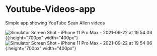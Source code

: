 # Youtube-Videos-app
Simple app showing YouTube Sean Allen videos

![Simulator Screen Shot - iPhone 11 Pro Max - 2021-09-22 at 19 54 03](https://user-images.githubusercontent.com/42929865/134388245-987c4009-c1ca-42d9-8401-b387f7658b98.png){{:height="700px" width="400px"}
![Simulator Screen Shot - iPhone 11 Pro Max - 2021-09-22 at 19 54 06](https://user-images.githubusercontent.com/42929865/134388313-bcad695d-13ee-4b69-b0c1-17cc0c7b92c0.png){:height="700px" width="400px"}
